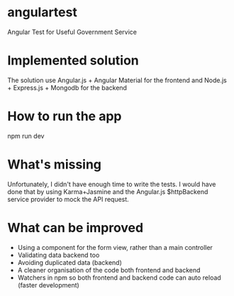 # angulartest
Angular Test for Useful Government Service

# Implemented solution
The solution use Angular.js + Angular Material for the frontend and Node.js + Express.js + Mongodb for the backend

# How to run the app
npm run dev

# What's missing
Unfortunately, I didn't have enough time to write the tests. I would have done that by using Karma+Jasmine and the Angular.js $httpBackend service provider to mock the API request.

# What can be improved
- Using a component for the form view, rather than a main controller
- Validating data backend too
- Avoiding duplicated data (backend)
- A cleaner organisation of the code both frontend and backend
- Watchers in npm so both frontend and backend code can auto reload (faster development)
